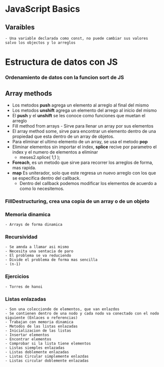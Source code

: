 # JavaScript Basics 
## Varaibles 
    - Una variable declarada como const, no puede cambiar sus valores salvo los objectos y lo arreglos 
# Estructura de datos con JS

### Ordenamiento de datos con la funcion sort de JS

## Array methods
- Los metodos **push** agrega un elemento al arreglo al final del mismo
- Los metodos **unshift** agrega un elemento del arrego al inicio del mismo
- El **push** y el **unshift** se les conoce como funciones que muetan el arreglo
-  Fill method from arrays - Sirve para llenar un array por sus elementos
- El array method some, sirve para encontrar un elemento dentro de una propiedad que esta dentro de un array de objetos.
- Para eliminar el ultimo elemento de un array, se usa el metodo **pop**
- Eliminar elementos sin importar el index,  **splice** recive por parametro el index y el numero de elementos a eliminar
    - meses2.splice( 1,1 );
- **Foreach**, es un metodo que sirve para recorrer los arreglos de forma, mas rapida.
- **map** Es uniterador, solo que este regresa un nuevo arreglo con los que se especifica dentro del callback.
    - Dentro del callback podemos modificar los elementos de acuerdo a como lo necesitemos.
    

###  FillDestructuring, crea una copia de un array o de un objeto

### Memoria dinamica
    - Arrays de forma dinamica
### Recursividad 
    - Se amnda a llamar asi mismo 
    - Necesita una sentacia de paro
    - El problema se va reduciendo
    - Divide el problema de forma mas sencilla
    - (n-1)

### Ejercicios
    - Torres de hanoi

### Listas enlazadas
    - Son una coleccionde de elementos, que van enlazdos
    - Se contienen dentro de una nodo y cada nodo va conectado con el nodo siguiente (Enlaces o referencias)
    - Trabajan con memoria dinamica
    - Metodos de las listas enlazadas
    - Inicializacion de las listas
    - Insertar elementos
    - Encontrar elementos
    - Comprobar si la lista tiene elementos
    - Listas siemples enlazadas
    - Listas doblemente enlazadas
    - Listas Circular simplemente enlazdas
    - Listas circular doblemente enlazadas